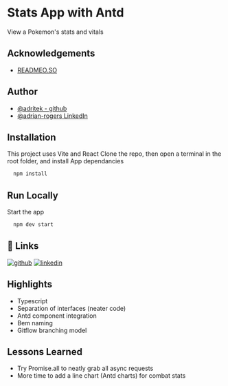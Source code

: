 # Stats App with Antd

View a Pokemon's stats and vitals

## Acknowledgements

- [READMEO.SO](https://readme.so)

## Author

- [@adritek - github](https://www.github.com/adritek)
- [@adrian-rogers LinkedIn](https://www.linkedin.com/in/adrian-rogers/)

## Installation

This project uses Vite and React
Clone the repo, then open a terminal in the root folder, and install App dependancies

```bash
  npm install
```

## Run Locally

Start the app

```bash
  npm dev start
```

## 🔗 Links

[![github](https://img.shields.io/badge/github-000?style=for-the-badge&logo=ko-fi&logoColor=white)](https://github.com/adritek)
[![linkedin](https://img.shields.io/badge/linkedin-0A66C2?style=for-the-badge&logo=linkedin&logoColor=white)](https://www.linkedin.com/in/adrian-rogers/)

## Highlights

- Typescript
- Separation of interfaces (neater code)
- Antd component integration
- Bem naming
- Gitflow branching model

## Lessons Learned

- Try Promise.all to neatly grab all async requests
- More time to add a line chart (Antd charts) for combat stats
